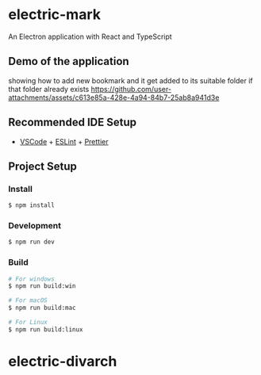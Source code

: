 # electric-mark

An Electron application with React and TypeScript

## Demo of the application
showing how to add new bookmark and it get added to its suitable folder if that folder already exists 
https://github.com/user-attachments/assets/c613e85a-428e-4a94-84b7-25ab8a941d3e


## Recommended IDE Setup

- [VSCode](https://code.visualstudio.com/) + [ESLint](https://marketplace.visualstudio.com/items?itemName=dbaeumer.vscode-eslint) + [Prettier](https://marketplace.visualstudio.com/items?itemName=esbenp.prettier-vscode)

## Project Setup

### Install

```bash
$ npm install
```

### Development

```bash
$ npm run dev
```

### Build

```bash
# For windows
$ npm run build:win

# For macOS
$ npm run build:mac

# For Linux
$ npm run build:linux
```
# electric-divarch
